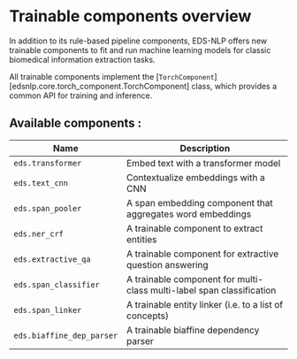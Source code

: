 # Trainable components overview

In addition to its rule-based pipeline components, EDS-NLP offers new trainable components to fit and run machine learning models for classic biomedical information extraction tasks.

All trainable components implement the [`TorchComponent`][edsnlp.core.torch_component.TorchComponent] class, which provides a common API for training and inference.

## Available components :

<!-- --8<-- [start:components] -->

| Name                      | Description                                                           |
|---------------------------|-----------------------------------------------------------------------|
| `eds.transformer`         | Embed text with a transformer model                                   |
| `eds.text_cnn`            | Contextualize embeddings with a CNN                                   |
| `eds.span_pooler`         | A span embedding component that aggregates word embeddings            |
| `eds.ner_crf`             | A trainable component to extract entities                             |
| `eds.extractive_qa`       | A trainable component for extractive question answering               |
| `eds.span_classifier`     | A trainable component for multi-class multi-label span classification |
| `eds.span_linker`         | A trainable entity linker (i.e. to a list of concepts)                |
| `eds.biaffine_dep_parser` | A trainable biaffine dependency parser                                |

<!-- --8<-- [end:components] -->
